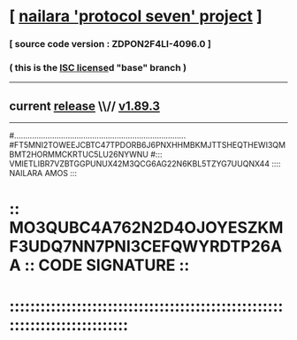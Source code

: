 
# [ [nailara 'protocol seven' project](http://nailara.network/) ]

### [ source code version : ZDPON2F4LI-4096.0 ]

### ( this is the [ISC license](license)d "base" branch )
---
## current [release](https://github.com/nailara-technologies/protocol-7/releases) \\\\// [v1.89.3](https://github.com/nailara-technologies/protocol-7/releases/tag/v1.89.3)
---

#.............................................................................
#FT5MNI2TOWEEJCBTC47TPDORB6J6PNXHHMBKMJTTSHEQTHEWI3QMBMT2HORMMCKRTUC5LU26NYWNU
#::: VMIETLIBR7VZBTGGPUNUX42M3QCG6AG22N6KBL5TZYG7UUQNX44 :::: NAILARA AMOS :::
# :: MO3QUBC4A762N2D4OJOYESZKMF3UDQ7NN7PNI3CEFQWYRDTP26AA :: CODE SIGNATURE ::
# ::::::::::::::::::::::::::::::::::::::::::::::::::::::::::::::::::::::::::::
